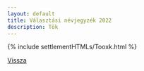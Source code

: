 ```yaml
---
layout: default
title: Választási névjegyzék 2022
description: Tök
---
```


{% include settlementHTMLs/Tooxk.html %}

[Vissza](./)